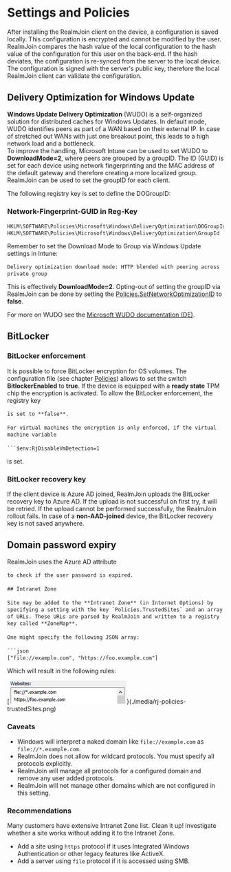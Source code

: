 # Settings and Policies

After installing the RealmJoin client on the device, a configuration is saved locally. This configuration is encrypted and cannot be modified by the user. RealmJoin compares the hash value of the local configuration to the hash value of the configuration for this user on the back-end. If the hash deviates, the configuration is re-synced from the server to the local device. The configuration is signed with the server's public key, therefore the local RealmJoin client can validate the configuration.

## Delivery Optimization for Windows Update

**Windows Update Delivery Optimization** \(WUDO\) is a self-organized solution for distributed caches for Windows Updates. In default mode, WUDO identifies peers as part of a WAN based on their external IP. In case of stretched out WANs with just one breakout point, this leads to a high network load and a bottleneck.  
To improve the handling, Microsoft Intune can be used to set WUDO to **DownloadMode=2**, where peers are grouped by a groupID. The ID \(GUID\) is set for each device using network fingerprinting and the MAC address of the default gateway and therefore creating a more localized group. RealmJoin can be used to set the groupID for each client.

The following registry key is set to define the DOGroupID:

### Network-Fingerprint-GUID in Reg-Key

```text
HKLM\SOFTWARE\Policies\Microsoft\Windows\DeliveryOptimization\DOGroupId
HKLM\SOFTWARE\Policies\Microsoft\Windows\DeliveryOptimization\GroupId
```

Remember to set the Download Mode to Group via Windows Update settings in Intune:

```text
Delivery optimization download mode: HTTP blended with peering across private group
```

This is effectively **DownloadMode=2**. Opting-out of setting the groupID via RealmJoin can be done by setting the [Policies.SetNetworkOptimizationID](http://docs.realmjoin.com/policies.html#policies) to **false**.

For more on WUDO see the [Microsoft WUDO documentation \(DE\)](https://docs.microsoft.com/de-de/windows/deployment/update/waas-delivery-optimization).

## BitLocker

### BitLocker enforcement

It is possible to force BitLocker encryption for OS volumes. The configuration file \(see chapter [Policies](http://docs.realmjoin.com/policies.html#policies)\) allows to set the switch **BitlockerEnabled** to **true**. If the device is equipped with a **ready state** TPM chip the encryption is activated. To allow the BitLocker enforcement, the registry key

```text
is set to **false**.

For virtual machines the encryption is only enforced, if the virtual machine variable

```$env:RjDisableVmDetection=1
```

is set.

### BitLocker recovery key

If the client device is Azure AD joined, RealmJoin uploads the BitLocker recovery key to Azure AD. If the upload is not successful on first try, it will be retried. If the upload cannot be performed successfully, the RealmJoin rollout fails. In case of a **non-AAD-joined** device, the BitLocker recovery key is not saved anywhere.

## Domain password expiry

RealmJoin uses the Azure AD attribute

```text
to check if the user password is expired.

## Intranet Zone

Site may be added to the **Intranet Zone** (in Internet Options) by specifying a setting with the key `Policies.TrustedSites` and an array of URLs. These URLs are parsed by RealmJoin and written to a registry key called **ZoneMap**.

One might specify the following JSON array:

```json
["file://example.com", "https://foo.example.com"]
```

Which will result in the following rules:

\[![Policies.TrustedSites](.gitbook/assets/rj-policies-trustedsites.png)}\(./media/rj-policies-trustedSites.png\)

### Caveats

* Windows will interpret a naked domain like `file://example.com` as `file://*.example.com`.
* RealmJoin does not allow for wildcard protocols. You must specify all protocols explicitly.
* RealmJoin will manage all protocols for a configured domain and remove any user added protocols.
* RealmJoin will not manage other domains which are not configured in this setting.

### Recommendations

Many customers have extensive Intranet Zone list. Clean it up! Investigate whether a site works without adding it to the Intranet Zone.

* Add a site using `https` protocol if it uses Integrated Windows Authentication or other legacy features like ActiveX.
* Add a server using `file` protocol if it is accessed using SMB.


